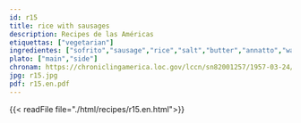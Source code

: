 ```yaml
---
id: r15
title: rice with sausages
description: Recipes de las Américas
etiquettas: ["vegetarian"]
ingredientes: ["sofrito","sausage","rice","salt","butter","annatto","water"]
plato: ["main","side"]
chronam: https://chroniclingamerica.loc.gov/lccn/sn82001257/1957-03-24/ed-1/seq-5/
jpg: r15.jpg
pdf: r15.en.pdf
---
```


{{< readFile file="./html/recipes/r15.en.html">}}